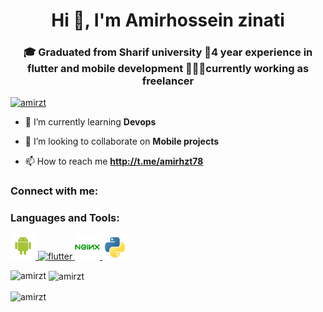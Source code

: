 <h1 align="center">Hi 👋, I'm Amirhossein zinati</h1>
<h3 align="center">🎓 Graduated from Sharif university 📱4 year experience in flutter and mobile development 👨🏻‍💻currently working as freelancer</h3>

<p align="left"> <a href="https://github.com/ryo-ma/github-profile-trophy"><img src="https://github-profile-trophy.vercel.app/?username=amirzt" alt="amirzt" /></a> </p>

- 🌱 I’m currently learning **Devops**

- 👯 I’m looking to collaborate on **Mobile projects**

- 📫 How to reach me **http://t.me/amirhzt78**

<h3 align="left">Connect with me:</h3>
<p align="left">
</p>

<h3 align="left">Languages and Tools:</h3>
<p align="left"> <a href="https://developer.android.com" target="_blank" rel="noreferrer"> <img src="https://raw.githubusercontent.com/devicons/devicon/master/icons/android/android-original-wordmark.svg" alt="android" width="40" height="40"/> </a> <a href="https://flutter.dev" target="_blank" rel="noreferrer"> <img src="https://www.vectorlogo.zone/logos/flutterio/flutterio-icon.svg" alt="flutter" width="40" height="40"/> </a> <a href="https://www.nginx.com" target="_blank" rel="noreferrer"> <img src="https://raw.githubusercontent.com/devicons/devicon/master/icons/nginx/nginx-original.svg" alt="nginx" width="40" height="40"/> </a> <a href="https://www.python.org" target="_blank" rel="noreferrer"> <img src="https://raw.githubusercontent.com/devicons/devicon/master/icons/python/python-original.svg" alt="python" width="40" height="40"/> </a> </p>

<p><img align="left" src="https://github-readme-stats.vercel.app/api/top-langs?username=amirzt&show_icons=true&locale=en&layout=compact" alt="amirzt" /></p>

<p>&nbsp;<img align="center" src="https://github-readme-stats.vercel.app/api?username=amirzt&show_icons=true&locale=en" alt="amirzt" /></p>

<p><img align="center" src="https://github-readme-streak-stats.herokuapp.com/?user=amirzt&" alt="amirzt" /></p>
